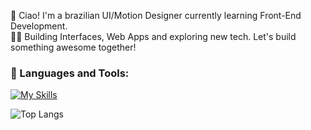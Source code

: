 👋 Ciao!  I'm a brazilian UI/Motion Designer currently learning Front-End Development. <br>
👨‍💻 Building Interfaces, Web Apps and exploring new tech. Let's build something awesome together!

### 🔨 Languages and Tools:
[![My Skills](https://skillicons.dev/icons?i=html,css,js,sass,bootstrap,tailwind,vscode,github,git,figma,xd,ps,ai,ae,pr&perline=8)](https://skillicons.dev)

![Top Langs](https://github-readme-stats.vercel.app/api/top-langs/?username=correlucas&layout=compact)

